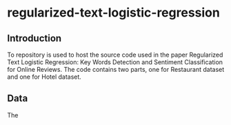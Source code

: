 # regularized-text-logistic-regression

## Introduction
To repository is used to host the source code used in the paper Regularized Text Logistic Regression: Key Words Detection and Sentiment Classification for Online Reviews. The code contains two parts, one for Restaurant dataset and one for Hotel dataset. 

## Data
The 
